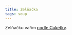 ```yaml
---
title: Zelňačka
tags: soup
---
```


Zelňačku vařím [podle Cuketky](https://recepty.cuketka.cz/zelnacka/).
